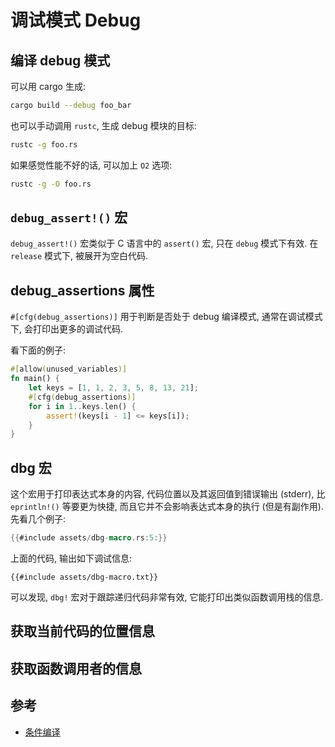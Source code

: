 # 调试模式 Debug

## 编译 debug 模式

可以用 cargo 生成:

```bash
cargo build --debug foo_bar
```

也可以手动调用 `rustc`, 生成 debug 模块的目标:

```bash
rustc -g foo.rs
```

如果感觉性能不好的话, 可以加上 `O2` 选项:

```bash
rustc -g -O foo.rs
```

## `debug_assert!()` 宏

`debug_assert!()` 宏类似于 C 语言中的 `assert()` 宏, 只在 `debug` 模式下有效.
在 `release` 模式下, 被展开为空白代码.

## debug_assertions 属性

`#[cfg(debug_assertions)]` 用于判断是否处于 debug 编译模式, 通常在调试模式下, 会打印出更多的调试代码.

看下面的例子:

```rust
#[allow(unused_variables)]
fn main() {
    let keys = [1, 1, 2, 3, 5, 8, 13, 21];
    #[cfg(debug_assertions)]
    for i in 1..keys.len() {
        assert!(keys[i - 1] <= keys[i]);
    }
}
```

## dbg 宏

这个宏用于打印表达式本身的内容, 代码位置以及其返回值到错误输出 (stderr), 比 `eprintln!()` 等要更为快捷,
而且它并不会影响表达式本身的执行 (但是有副作用). 先看几个例子:

```rust
{{#include assets/dbg-macro.rs:5:}}
```

上面的代码, 输出如下调试信息:

```text
{{#include assets/dbg-macro.txt}}
```

可以发现, `dbg!` 宏对于跟踪递归代码非常有效, 它能打印出类似函数调用栈的信息.

## 获取当前代码的位置信息

## 获取函数调用者的信息

## 参考

- [条件编译](../crates/conditional-compilation.md)

